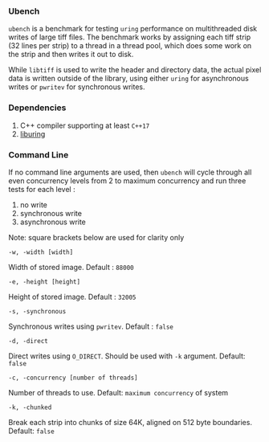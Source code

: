 ### Ubench

`ubench` is a benchmark for testing `uring` performance on multithreaded
disk writes of large tiff files. The benchmark works by assigning each
tiff strip (32 lines per strip) to a thread in a thread pool,
which does some work on the strip and then writes it out to disk.

While `libtiff` is used to write the header and directory data,
the actual pixel data is written outside of the
library, using either `uring` for asynchronous writes
or `pwritev` for synchronous writes.

### Dependencies

1. C++ compiler supporting at least `C++17`
2. [liburing](https://github.com/axboe/liburing)

### Command Line

If no command line arguments are used, then `ubench`
will cycle through all even concurrency levels from 2
to maximum concurrency and run three tests for each level :

1. no write
1. synchronous write
1. asynchronous write


Note: square brackets below are used for clarity only


`-w, -width [width]`

Width of stored image.
 Default : `88000`

`-e, -height [height]`

Height of stored image.
Default : `32005`

`-s, -synchronous`

Synchronous writes using `pwritev`.
Default : `false`

`-d, -direct`

Direct writes using `O_DIRECT`. Should be used with
`-k` argument.
Default: `false`

`-c, -concurrency [number of threads]`

Number of threads to use.
Default: `maximum concurrency` of system

`-k, -chunked`

Break each strip into chunks of size 64K, aligned on 512 byte
boundaries. Default: `false`
